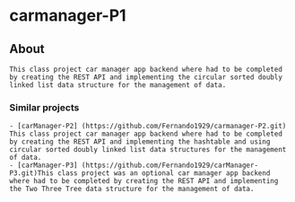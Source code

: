 # carmanager-P1

## About
    This class project car manager app backend where had to be completed by creating the REST API and implementing the circular sorted doubly linked list data structure for the management of data.

### Similar projects
    - [carManager-P2] (https://github.com/Fernando1929/carmanager-P2.git) This class project car manager app backend where had to be completed by creating the REST API and implementing the hashtable and using circular sorted doubly linked list data structures for the management of data.
    - [carManager-P3] (https://github.com/Fernando1929/carManager-P3.git)This class project was an optional car manager app backend where had to be completed by creating the REST API and implementing the Two Three Tree data structure for the management of data.


